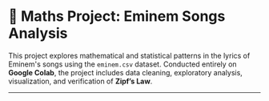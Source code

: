 # 🎵 Maths Project: Eminem Songs Analysis

This project explores mathematical and statistical patterns in the lyrics of Eminem's songs using the `eminem.csv` dataset. Conducted entirely on **Google Colab**, the project includes data cleaning, exploratory analysis, visualization, and verification of **Zipf’s Law**.

---
